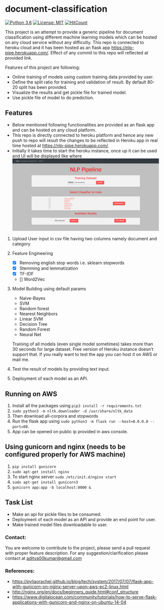 # document-classification
[![Python 3.6](https://img.shields.io/badge/python-3.6-blue.svg)](https://www.python.org/downloads/release/python-360/)
[![License: MIT](https://img.shields.io/badge/License-MIT-yellow.svg)](https://opensource.org/licenses/MIT)
[![HitCount](http://hits.dwyl.io/aditya00kumar/document-classification.svg)](http://hits.dwyl.io/aditya00kumar/document-classification)

This project is an attempt to provide a generic pipeline for document classification using different machine learning
 models which can be hosted on any cloud service without any difficulty. This repo is connected to heroku cloud 
 and it has been hosted as an flask app https://nlp-pipe.herokuapp.com/. Effect of any commit to this repo will 
 reflected at provided link.
 
 Features of this project are following:
 - Online training of models using custom training data provided by user.
 - Define the split ratio for training and validation of result. By default 80-20 split has been provided.
 - Visualize the results and get pickle file for trained model.
 - Use pickle file of model to do prediction.

## Features
- Below mentioned following functionalities are provided as an flask app and can be hosted on any cloud platform.
- This repo is directly connected to heroku platform and hence any new push to repo will result the changes to be 
reflected in Heroku app in real time hosted at https://nlp-pipe.herokuapp.com/.
- Initially it takes time to start the heroku instance, once up it can be used and UI will be displayed like where
![Screenshot](static/Screenshots/NLP.png "Main Page")
1. Upload User input in csv file having two columns namely document and category
2. Feature Engineering
	- [X] Removing english stop words i.e. sklearn stopwords
	- [X] Stemming and lemmatization
	- [X] TF-IDF
	- [] Word2Vec
3. Model Building using default params
	- Naive-Bayes
	- SVM
	- Random forest
	- Nearest Neighbors
    - Linear SVM
    - Decision Tree
    - Random Forest
    - Neural Net
    
     Training of all models (even single model sometimes) takes more than 30 seconds for large dataset. Free version
     of Heroku instance doesn't support that. If you really want to test the app you can host it on AWS or mail me.
4. Test the result of models by providing text input.
5. Deployment of each model as an API.

## Running on AWS
1. Install all the packages using `pip3 install -r requirements.txt`
2. `sudo python3 -m nltk.downloader -d /usr/share/nltk_data`
3. Then download all-corpora and stopwords
4. Run the flask app using `sudo python3 -m flask run --host=0.0.0.0 --port=80`.
5. App can be opened on public ip provided in aws console.

## Using gunicorn and nginx (needs to be configured properly for AWS machine)
1. `pip install gunicorn`
2. `sudo apt-get install nginx`
3. To start nginx server `sudo /etc/init.d/nginx start`
4. `sudo apt-get install gunicorn3`
5. `gunicorn app:app -b localhost:8000 &`


##  Task List
  - Make an api for pickle files to be consumed.
  - Deployment of each model as an API and provide an end point for user.
  - Make trained model files downloadable to user.

### Contact:
You are welcome to contribute to the project, please send a pull request with proper feature description.
For any suggestion/clarification please contact at aditya00kumar@gmail.com

### References:
 - https://pyliaorachel.github.io/blog/tech/system/2017/07/07/flask-app-with-gunicorn-on-nginx-server-upon-aws-ec2-linux.html
 - http://nginx.org/en/docs/beginners_guide.html#conf_structure
 - https://www.digitalocean.com/community/tutorials/how-to-serve-flask-applications-with-gunicorn-and-nginx-on-ubuntu-14-04

